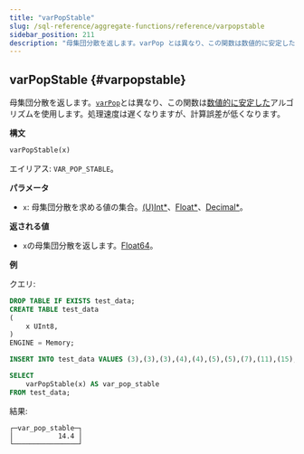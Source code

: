 ```yaml
---
title: "varPopStable"
slug: /sql-reference/aggregate-functions/reference/varpopstable
sidebar_position: 211
description: "母集団分散を返します。varPop とは異なり、この関数は数値的に安定したアルゴリズムを使用します。処理速度は遅くなりますが、計算誤差が低くなります。"
---
```


## varPopStable {#varpopstable}

母集団分散を返します。[`varPop`](../reference/varpop.md)とは異なり、この関数は[数値的に安定した](https://en.wikipedia.org/wiki/Numerical_stability)アルゴリズムを使用します。処理速度は遅くなりますが、計算誤差が低くなります。

**構文**

```sql
varPopStable(x)
```

エイリアス: `VAR_POP_STABLE`。

**パラメータ**

- `x`: 母集団分散を求める値の集合。[(U)Int*](../../data-types/int-uint.md)、[Float*](../../data-types/float.md)、[Decimal*](../../data-types/decimal.md)。

**返される値**

- `x`の母集団分散を返します。[Float64](../../data-types/float.md)。

**例**

クエリ:

```sql
DROP TABLE IF EXISTS test_data;
CREATE TABLE test_data
(
    x UInt8,
)
ENGINE = Memory;

INSERT INTO test_data VALUES (3),(3),(3),(4),(4),(5),(5),(7),(11),(15);

SELECT
    varPopStable(x) AS var_pop_stable
FROM test_data;
```

結果:

```response
┌─var_pop_stable─┐
│           14.4 │
└────────────────┘
```
